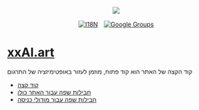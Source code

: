 <p align="center"><a href="https://wac.tax"><img src="https://cdn.jsdelivr.net/gh/wactax/img/logo.svg"/></a></p><p align="center"><a href="https://github.com/wactax/wac.tax/blob/main/doc/README.md#readme"><img alt="I18N" src="https://cdn.jsdelivr.net/gh/wactax/img/t.svg"/></a>　<a href="https://groups.google.com/u/2/g/wactax"><img alt="Google Groups" src="https://cdn.jsdelivr.net/gh/wactax/img/g-groups.svg"/></a></p>

# [xxAI.art](https://xxAI.art)

קוד הקצה של האתר הוא קוד פתוח, מוזמן לעזור באופטימיזציה של התרגום

* [קוד קצה](https://github.com/xxai-art/web)
* [חבילות שפה עבור האתר כולו](https://github.com/xxai-art/web/tree/main/i18n)
* [חבילות שפה עבור מודולי כניסה](https://github.com/wacpkg/user/tree/main/ui.i18n)
